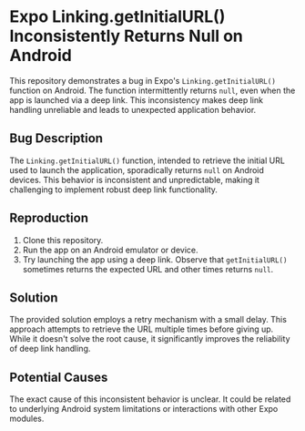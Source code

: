 # Expo Linking.getInitialURL() Inconsistently Returns Null on Android

This repository demonstrates a bug in Expo's `Linking.getInitialURL()` function on Android.  The function intermittently returns `null`, even when the app is launched via a deep link. This inconsistency makes deep link handling unreliable and leads to unexpected application behavior.

## Bug Description

The `Linking.getInitialURL()` function, intended to retrieve the initial URL used to launch the application, sporadically returns `null` on Android devices. This behavior is inconsistent and unpredictable, making it challenging to implement robust deep link functionality. 

## Reproduction

1. Clone this repository.
2. Run the app on an Android emulator or device.
3. Try launching the app using a deep link.  Observe that `getInitialURL()` sometimes returns the expected URL and other times returns `null`.

## Solution

The provided solution employs a retry mechanism with a small delay. This approach attempts to retrieve the URL multiple times before giving up. While it doesn't solve the root cause, it significantly improves the reliability of deep link handling.

## Potential Causes

The exact cause of this inconsistent behavior is unclear. It could be related to underlying Android system limitations or interactions with other Expo modules. 